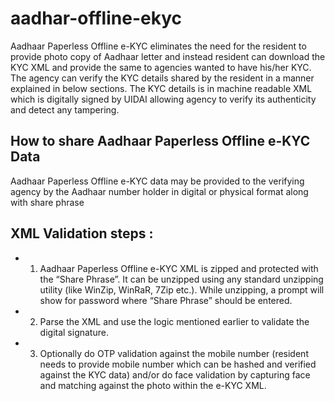 # aadhar-offline-ekyc

Aadhaar Paperless Offline e-KYC eliminates the need for the resident to provide photo copy of Aadhaar letter and instead resident can download the KYC XML and provide the same to agencies wanted to have his/her KYC. The agency can verify the KYC details shared by the resident in a manner explained in below sections. The KYC details is in machine readable XML which is digitally signed by UIDAI allowing agency to verify its authenticity and detect any tampering.

## How to share Aadhaar Paperless Offline e-KYC Data
Aadhaar Paperless Offline e-KYC data may be provided to the verifying agency by the Aadhaar number holder in digital or physical format along with share phrase

## XML Validation steps :
* 1. Aadhaar Paperless Offline e-KYC XML is zipped and protected with the “Share Phrase”. It can be unzipped using any standard unzipping utility (like WinZip, WinRaR, 7Zip etc.). While unzipping, a prompt will show for password where “Share Phrase” should be entered.

* 2. Parse the XML and use the logic mentioned earlier to validate the digital signature.

* 3. Optionally do OTP validation against the mobile number (resident needs to provide mobile number which can be hashed and verified against the KYC data) and/or do face validation by capturing face and matching against the photo within the e-KYC XML.
